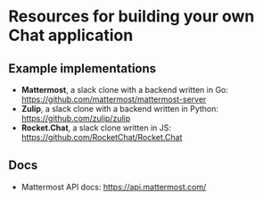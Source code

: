# Resources for building your own Chat application

## Example implementations

* **Mattermost**, a slack clone with a backend written in Go: https://github.com/mattermost/mattermost-server
* **Zulip**, a slack clone with a backend written in Python: https://github.com/zulip/zulip
* **Rocket.Chat**, a slack clone written in JS: https://github.com/RocketChat/Rocket.Chat

## Docs

* Mattermost API docs: https://api.mattermost.com/